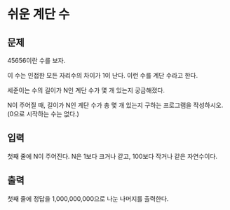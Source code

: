 # 쉬운 계단 수

## 문제
<p>45656이란 수를 보자.</p>  
<p>이 수는 인접한 모든 자리수의 차이가 1이 난다. 이런 수를 계단 수라고 한다.</p>  
<p>세준이는 수의 길이가 N인 계단 수가 몇 개 있는지 궁금해졌다.</p>  
<p>N이 주어질 때, 길이가 N인 계단 수가 총 몇 개 있는지 구하는 프로그램을 작성하시오. (0으로 시작하는 수는 없다.)</p>

## 입력
<p>첫째 줄에 N이 주어진다. N은 1보다 크거나 같고, 100보다 작거나 같은 자연수이다.</p>

## 출력
<p>첫째 줄에 정답을 1,000,000,000으로 나눈 나머지를 출력한다.</p>


